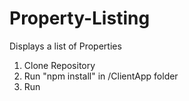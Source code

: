 # Property-Listing
Displays a list of Properties

1. Clone Repository
2. Run "npm install" in /ClientApp folder
3. Run 
